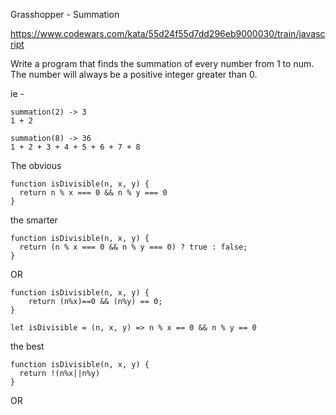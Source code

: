 Grasshopper - Summation

https://www.codewars.com/kata/55d24f55d7dd296eb9000030/train/javascript


Write a program that finds the summation of every number from 1 to num. The number will always be a positive integer greater than 0.


ie - 
```
summation(2) -> 3
1 + 2

summation(8) -> 36
1 + 2 + 3 + 4 + 5 + 6 + 7 + 8

```



The obvious
```
function isDivisible(n, x, y) {
  return n % x === 0 && n % y === 0
}
```

the smarter
```
function isDivisible(n, x, y) {
  return (n % x === 0 && n % y === 0) ? true : false;
}
```

OR

```
function isDivisible(n, x, y) {
    return (n%x)==0 && (n%y) == 0;
}
```

```
let isDivisible = (n, x, y) => n % x == 0 && n % y == 0
```


the best

```
function isDivisible(n, x, y) {
  return !(n%x||n%y)
}
```

OR


